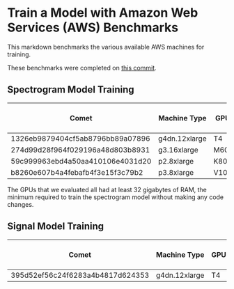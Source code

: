 # Train a Model with Amazon Web Services (AWS) Benchmarks

This markdown benchmarks the various available AWS machines for training.

These benchmarks were completed on
[this commit](https://github.com/wellsaid-labs/Text-to-Speech/pull/237/commits/03339c83914bb2a4e8503526cfcbed9036b0b679).

## Spectrogram Model Training

| Comet                            | Machine Type  | GPU  | # GPU | GPU RAM | Spot Request \$/hr | Steps Per Second | \$/step |
| -------------------------------- | ------------- | ---- | ----- | ------- | ------------------ | ---------------- | ------- |
| 1326eb9879404cf5ab8796bb89a07896 | g4dn.12xlarge | T4   | 4     | 64      | 1.1736             | ~0.7             | 0.00046 |
| 274d99d28f964f029196a48d803b8931 | g3.16xlarge   | M60  | 4     | 32      | 1.3680             | ~0.475           | 0.00080 |
| 59c999963ebd4a50aa410106e4031d20 | p2.8xlarge    | K80  | 8     | 96      | 2.16               | ~0.45            | 0.00133 |
| b8260e607b4a4febafb4f3e15f3c79b2 | p3.8xlarge    | V100 | 4     | 64      | 3.6720             | ~0.7             | 0.00146 |

The GPUs that we evaluated all had at least 32 gigabytes of RAM, the minimum required to
train the spectrogram model without making any code changes.

## Signal Model Training

| Comet                            | Machine Type  | GPU  | # GPU | GPU RAM | Spot Request \$/hr | Steps Per Second | \$/step |
| -------------------------------- | ------------- | ---- | ----- | ------- | ------------------ | ---------------- | ------- |
| 395d52ef56c24f6283a4b4817d624353 | g4dn.12xlarge | T4   | 4     | 64      | 1.1736             | ~1.7             | 0.00019 |
